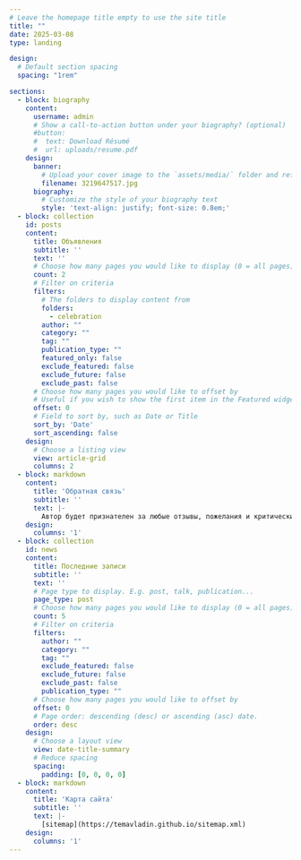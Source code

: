 ```yaml
---
# Leave the homepage title empty to use the site title
title: ""
date: 2025-03-08
type: landing

design:
  # Default section spacing
  spacing: "1rem"

sections:
  - block: biography
    content:
      username: admin
      # Show a call-to-action button under your biography? (optional)
      #button:
      #  text: Download Résumé
      #  url: uploads/resume.pdf
    design:
      banner:
        # Upload your cover image to the `assets/media/` folder and reference it here
        filename: 3219647517.jpg
      biography:
        # Customize the style of your biography text
        style: 'text-align: justify; font-size: 0.8em;'
  - block: collection
    id: posts
    content:
      title: Объявления
      subtitle: ''
      text: ''
      # Choose how many pages you would like to display (0 = all pages)
      count: 2
      # Filter on criteria
      filters:
        # The folders to display content from
        folders:
          - celebration
        author: ""
        category: ""
        tag: ""
        publication_type: ""
        featured_only: false
        exclude_featured: false
        exclude_future: false
        exclude_past: false
      # Choose how many pages you would like to offset by
      # Useful if you wish to show the first item in the Featured widget
      offset: 0
      # Field to sort by, such as Date or Title
      sort_by: 'Date'
      sort_ascending: false
    design:
      # Choose a listing view
      view: article-grid
      columns: 2
  - block: markdown
    content:
      title: 'Обратная связь'
      subtitle: ''
      text: |-
        Автор будет признателен за любые отзывы, пожелания и критические замечания, которые можно присылать в сообщения [Вконтакте](https://vk.com/temavladin) .
    design:
      columns: '1'
  - block: collection
    id: news
    content:
      title: Последние записи
      subtitle: ''
      text: ''
      # Page type to display. E.g. post, talk, publication...
      page_type: post
      # Choose how many pages you would like to display (0 = all pages)
      count: 5
      # Filter on criteria
      filters:
        author: ""
        category: ""
        tag: ""
        exclude_featured: false
        exclude_future: false
        exclude_past: false
        publication_type: ""
      # Choose how many pages you would like to offset by
      offset: 0
      # Page order: descending (desc) or ascending (asc) date.
      order: desc
    design:
      # Choose a layout view
      view: date-title-summary
      # Reduce spacing
      spacing:
        padding: [0, 0, 0, 0]
  - block: markdown
    content:
      title: 'Карта сайта'
      subtitle: ''
      text: |-
        [sitemap](https://temavladin.github.io/sitemap.xml)
    design:
      columns: '1'
---
```

